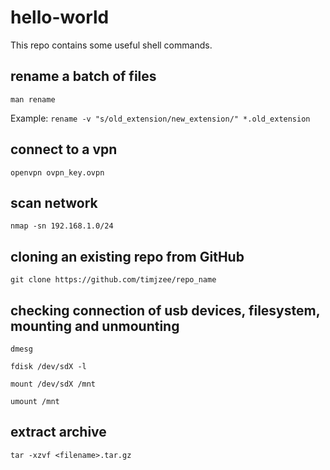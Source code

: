 # hello-world

This repo contains some useful shell commands.

## rename a batch of files
`man rename`

Example: `rename -v "s/old_extension/new_extension/" *.old_extension`

## connect to a vpn
`openvpn ovpn_key.ovpn`

## scan network
`nmap -sn 192.168.1.0/24`

## cloning an existing repo from GitHub
`git clone https://github.com/timjzee/repo_name`

## checking connection of usb devices, filesystem, mounting and unmounting
`dmesg`

`fdisk /dev/sdX -l`

`mount /dev/sdX /mnt`

`umount /mnt`

## extract archive
`tar -xzvf <filename>.tar.gz`

